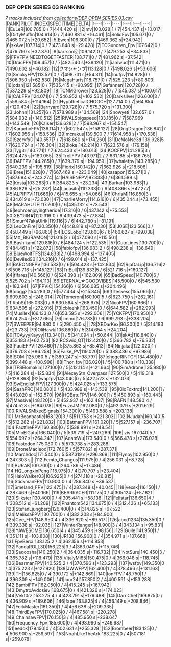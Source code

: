 ### DEP OPEN SERIES 03 RANKING
*7 tracks included from [collections/DEP OPEN SERIES 03.csv](/collections/DEP%20OPEN%20SERIES%2003.csv)*
|RANK|PILOT|INDEX|SPEC|TIME|DELTA|
|:---:|:---|:---:|:---:|:---:|---:|
|1|EuLeR|100.785|0 / 7|444.420 s||
|2|mv|103.028|1 / 7|454.437 s|+10.017|
|3|DirtyMuffin|104.614|0 / 7|460.881 s|+16.461|
|4|SolidFpv|105.671|0 / 7|465.072 s|+20.652|
|5|Ewen|106.300|0 / 7|469.362 s|+24.942|
|6|skAve|107.714|0 / 7|473.848 s|+29.428|
|7|TCGundren_Fpv|107.642|0 / 7|476.790 s|+32.370|
|8|karrson㋡|109.142|0 / 7|479.253 s|+34.833|
|9|FPVFPVINEEDTOGETFASTER|108.771|0 / 7|481.962 s|+37.542|
|10|DracFPV|109.457|0 / 7|482.540 s|+38.120|
|11|iamwud|111.471|0 / 7|490.602 s|+46.182|
|12|クマシャンプ|113.128|0 / 7|498.026 s|+53.606|
|13|SmokyFPV|113.571|0 / 7|498.731 s|+54.311|
|14|loufpv|114.828|0 / 7|506.950 s|+62.530|
|15|MegaHurts|118.757|0 / 7|525.223 s|+80.803|
|16|cdan|121.585|0 / 7|535.415 s|+90.995|
|17|Gafannen|120.728|0 / 7|537.229 s|+92.809|
|18|TCNMGrower|123.528|0 / 7|545.037 s|+100.617|
|19|CALFPV|124.071|0 / 7|546.952 s|+102.532|
|20|Darksilver|126.600|3 / 7|558.584 s|+114.164|
|21|HypotheticalCHOOCH|127.714|0 / 7|564.854 s|+120.434|
|22|Barnyard|129.728|0 / 7|575.720 s|+131.300|
|23|Johnn|131.257|6 / 7|578.989 s|+134.569|
|24|Snowyeti|132.657|0 / 7|584.932 s|+140.512|
|25|RIVALSbigspeed|133.185|0 / 7|587.969 s|+143.549|
|26|Kaiser|136.628|2 / 7|598.967 s|+154.547|
|27|KarachoFPV|136.114|1 / 7|602.547 s|+158.127|
|28|OrigDragon|136.842|7 / 7|602.956 s|+158.536|
|29|mcrakus|139.500|7 / 7|614.958 s|+170.538|
|30|SzeryfxD|140.557|7 / 7|618.680 s|+174.260|
|31|DeMoNse3d|139.928|5 / 7|620.724 s|+176.304|
|32|Bloke|142.214|0 / 7|623.578 s|+179.158|
|33|Tyg3r|140.771|1 / 7|624.433 s|+180.013|
|34|KOCFPV|141.285|3 / 7|624.475 s|+180.055|
|35|TrollFPV|143.971|2 / 7|631.185 s|+186.765|
|36|DAFFPV|144.285|0 / 7|639.379 s|+194.959|
|37|whalefpv|143.285|0 / 7|640.239 s|+195.819|
|38|Fiorix|150.142|0 / 7|662.926 s|+218.506|
|39|Bree|151.628|0 / 7|667.469 s|+223.049|
|40|kasapon|155.271|0 / 7|687.694 s|+243.274|
|41|HAISENFPV|97.333|0 / 6|361.589 s||
|42|Kosta|103.283|0 / 6|384.823 s|+23.234|
|43|Burkan|103.983|1 / 6|386.826 s|+25.237|
|44|Lacasito|110.333|0 / 6|408.866 s|+47.277|
|45|ALPIFPV|111.666|0 / 6|415.655 s|+54.066|
|46|ChrisM|116.850|3 / 6|434.619 s|+73.030|
|47|CharlieMorry|114.616|0 / 6|435.044 s|+73.455|
|48|MARAHUTE|117.700|0 / 6|435.132 s|+73.543|
|49|lephroenjoyingtheride|117.316|0 / 6|437.142 s|+75.553|
|50|XB₸ЯIИ✘|120.316|0 / 6|439.473 s|+77.884|
|51|Smurf47akaUlrik|119.116|3 / 6|442.780 s|+81.191|
|52|LeoOnFire|120.350|0 / 6|448.819 s|+87.230|
|53|J0SE|123.566|0 / 6|458.449 s|+96.860|
|54|LOSLobo|123.600|6 / 6|460.627 s|+99.038|
|55|MX_BIGRAMON|121.016|2 / 6|477.090 s|+115.501|
|56|Bashikami|129.816|0 / 6|484.124 s|+122.535|
|57|CutnLines|130.700|0 / 6|484.461 s|+122.872|
|58|fabiofpv|136.683|2 / 6|498.238 s|+136.649|
|59|BlueWolfTFS|134.833|2 / 6|498.994 s|+137.405|
|60|Deviled90|134.216|0 / 6|499.014 s|+137.425|
|61|BARONGFPV|136.533|0 / 6|504.423 s|+142.834|
|62|RipDaLip|136.716|2 / 6|506.716 s|+145.127|
|63|TriBull|139.833|5 / 6|521.716 s|+160.127|
|64|fifarez|140.566|0 / 6|524.398 s|+162.809|
|65|BadSpeed|140.700|6 / 6|525.702 s|+164.113|
|66|ETERNAL☆GOODVIBES|145.500|0 / 6|545.530 s|+183.941|
|67|FPVlC|154.166|6 / 6|566.085 s|+204.496|
|68|doggz|154.283|0 / 6|577.434 s|+215.845|
|69|frteskesc|155.066|0 / 6|609.603 s|+248.014|
|70|Tomeroni|160.100|5 / 6|623.750 s|+262.161|
|71|RobSi|165.033|0 / 6|630.564 s|+268.975|
|72|NicoFPV|160.666|1 / 6|634.505 s|+272.916|
|73|cbleehk|163.450|0 / 6|644.582 s|+282.993|
|74|Musilex|166.133|0 / 6|653.595 s|+292.006|
|75|YCKFPV|170.950|0 / 6|674.254 s|+312.665|
|76|limmo|176.783|0 / 6|699.793 s|+338.204|
|77|SWEEPER|94.880|0 / 5|290.450 s||
|78|XBDarKex|96.300|0 / 5|314.183 s|+23.733|
|79|OliHawk|106.880|0 / 5|314.654 s|+24.204|
|80|TCAyyyKayyy|113.340|1 / 5|341.094 s|+50.644|
|81|skAt|118.840|0 / 5|353.183 s|+62.733|
|82|RCSwix_QT|112.420|0 / 5|366.782 s|+76.332|
|83|PaulEFPV|126.460|1 / 5|375.863 s|+85.413|
|84|Ninjakat|122.020|1 / 5|376.708 s|+86.258|
|85|Falke_PV|119.020|0 / 5|388.436 s|+97.986|
|86|SOMi|125.980|5 / 5|389.247 s|+98.797|
|87|chogeRINTGF|134.480|0 / 5|399.448 s|+108.998|
|88|Thor_fpv|136.020|1 / 5|400.788 s|+110.338|
|89|TFSElomakin|127.100|0 / 5|412.114 s|+121.664|
|90|SimAdrone|135.980|0 / 5|416.284 s|+125.834|
|91|AlexeyStn_Overpass|127.500|0 / 5|419.318 s|+128.868|
|92|wapfpv|143.040|0 / 5|422.523 s|+132.073|
|93|SwEnglishFPV|127.300|0 / 5|424.025 s|+133.575|
|94|SashPRO|140.080|0 / 5|433.989 s|+143.539|
|95|KiloFoxtrot|141.200|1 / 5|443.020 s|+152.570|
|96|HQBatuFPV|146.900|1 / 5|450.893 s|+160.443|
|97|Massive|148.120|0 / 5|452.937 s|+162.487|
|98|RAFN|148.580|4 / 5|474.528 s|+184.078|
|99|FuzeJM|162.080|0 / 5|492.079 s|+201.629|
|100|RIVALSMixedSignals|154.300|0 / 5|493.588 s|+203.138|
|101|MrBeanbastic|168.120|3 / 5|511.753 s|+221.303|
|102|NJudah|160.140|5 / 5|512.282 s|+221.832|
|103|BatmanFPV|161.020|1 / 5|527.157 s|+236.707|
|104|FactfireFPV|160.880|0 / 5|538.991 s|+248.541|
|105|MioElGato|166.040|0 / 5|539.719 s|+249.269|
|106|izis|167.040|5 / 5|554.697 s|+264.247|
|107|AdamWu|173.540|0 / 5|566.478 s|+276.028|
|108|Fastodon|175.080|0 / 5|573.738 s|+283.288|
|109|DroneMacleod|172.760|5 / 5|577.821 s|+287.371|
|110|Marchdoc|171.540|0 / 5|587.319 s|+296.869|
|111|Flynby|102.950|0 / 4|247.303 s||
|112|Femto_Chungus|111.975|0 / 4|256.031 s|+8.728|
|113|BURAK|100.700|0 / 4|264.789 s|+17.486|
|114|HQLongxinPeng|118.975|0 / 4|270.707 s|+23.404|
|115|HaloWalker03|106.925|0 / 4|274.118 s|+26.815|
|116|StickmanFPV|110.900|0 / 4|286.840 s|+39.537|
|117|Smeland_FPV|123.475|1 / 4|287.348 s|+40.045|
|118|vexsk|116.150|1 / 4|287.469 s|+40.166|
|119|BEARRACER|111.175|0 / 4|305.124 s|+57.821|
|120|Slikster|130.400|0 / 4|305.441 s|+58.138|
|121|Fellstar|136.650|4 / 4|308.512 s|+61.209|
|122|Phantom542|134.675|0 / 4|312.436 s|+65.133|
|123|StefanLjungberg|126.400|0 / 4|314.825 s|+67.522|
|124|MelissaFPV|130.700|0 / 4|332.203 s|+84.900|
|125|Cee_FPV|148.950|4 / 4|336.820 s|+89.517|
|126|abcd1234|135.350|0 / 4|339.338 s|+92.035|
|127|WinterRanger|148.900|3 / 4|343.134 s|+95.831|
|128|YAWESOME|136.650|4 / 4|345.459 s|+98.156|
|129|Guile|141.950|1 / 4|351.111 s|+103.808|
|130|JR138|156.900|0 / 4|354.971 s|+107.668|
|131|FpvBerci|138.125|2 / 4|362.156 s|+114.853|
|132|PandaROLL3D|156.225|3 / 4|363.049 s|+115.746|
|133|Saqoosha|140.250|2 / 4|364.035 s|+116.732|
|134|NotSure|140.450|3 / 4|365.782 s|+118.479|
|135|VitalyMi85|150.475|0 / 4|366.048 s|+118.745|
|136|BearmanFPV|140.525|2 / 4|370.596 s|+123.293|
|137|wsfpv|149.350|0 / 4|375.223 s|+127.920|
|138|JWWFPV|162.400|1 / 4|378.466 s|+131.163|
|139|TH|156.825|0 / 4|390.172 s|+142.869|
|140|IonFPV|148.750|1 / 4|396.309 s|+149.006|
|141|ibor24|157.850|2 / 4|400.591 s|+153.288|
|142|BambiFPV|162.050|0 / 4|415.245 s|+167.942|
|143|DmytroAvdosiev|168.675|0 / 4|421.326 s|+174.023|
|144|Vekt0rz|153.275|4 / 4|423.791 s|+176.488|
|145|GarnChef|169.875|0 / 4|436.909 s|+189.606|
|146|fape|163.825|4 / 4|456.149 s|+208.846|
|147|ForkMaster|161.350|1 / 4|456.638 s|+209.335|
|148|ThirdEyeFPV|170.025|0 / 4|467.581 s|+220.278|
|149|ChainsawFPV|176.150|3 / 4|485.950 s|+238.647|
|150|Frequency_Fpv|185.600|0 / 4|493.990 s|+246.687|
|151|eedok|179.150|0 / 4|502.631 s|+255.328|
|152|Brombeer|183.125|0 / 4|506.900 s|+259.597|
|153|NoahLikeTheArk|183.225|0 / 4|507.181 s|+259.878|
